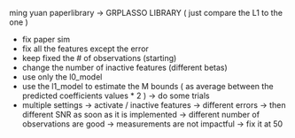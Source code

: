 ming yuan paperlibrary -> GRPLASSO LIBRARY ( just compare the L1 to the one )

- fix paper sim
- fix all the features except the error
- keep fixed the # of observations (starting)  
- change the number of inactive features (different betas)
- use only the l0_model
- use the l1_model to estimate the M bounds ( as average between the predicted coefficients values * 2 ) -> do some trials
- multiple settings
  -> activate / inactive features
  -> different errors 
  -> then different SNR as soon as it is implemented
  -> different number of observations are good
  -> measurements are not impactful -> fix it at 50
  